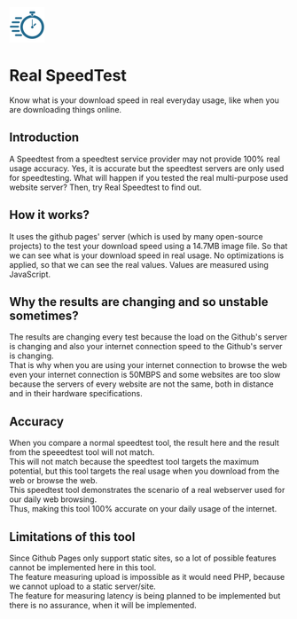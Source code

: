 <img src="resources/favicon.png" alt="LOGO" width="64"  height="64">

# Real SpeedTest
Know what is your download speed in real everyday usage, like when you are downloading things online.

## Introduction
A Speedtest from a speedtest service provider may not provide 100% real usage accuracy. Yes, it is accurate but the speedtest servers are only used for speedtesting. What will happen if you tested the real multi-purpose used website server? Then, try Real Speedtest to find out.

## How it works?
It uses the github pages' server (which is used by many open-source projects) to the test your download speed using a 14.7MB image file. So that we can see what is your download speed in real usage. No optimizations is applied, so that we can see the real values. Values are measured using JavaScript.

## Why the results are changing and so unstable sometimes?
The results are changing every test because the load on the Github's server is changing and also your internet connection speed to the Github's server is changing.
<br>
That is why when you are using your internet connection to browse the web even your internet connection is 50MBPS and some websites are too slow because the servers of every website are not the same, both in distance and in their hardware specifications.

## Accuracy
When you compare a normal speedtest tool, the result here and the result from the speeedtest tool will not match.
<br>
This will not match because the speedtest tool targets the maximum potential, but this tool targets the real usage when you download from the web or browse the web.
<br>
This speedtest tool demonstrates the scenario of a real webserver used for our daily web browsing.
<br>
Thus, making this tool 100% accurate on your daily usage of the internet.

## Limitations of this tool
Since Github Pages only support static sites, so a lot of possible features cannot be implemented here in this tool.
<br>
The feature measuring upload is impossible as it would need PHP, because we cannot upload to a static server/site.
<br>
The feature for measuring latency is being planned to be implemented but there is no assurance, when it will be implemented.
